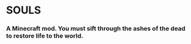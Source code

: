 # SOULS

### A Minecraft mod. You must sift through the ashes of the dead to restore life to the world.

